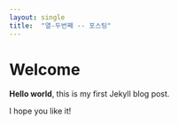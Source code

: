 ```yaml
---
layout: single
title:  "열-두번째 -- 포스팅"
---
```


# Welcome

**Hello world**, this is my first Jekyll blog post.

I hope you like it!
